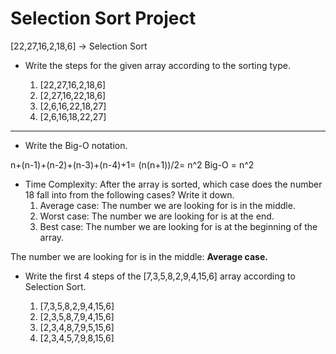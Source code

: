 # Selection Sort Project
[22,27,16,2,18,6] -> Selection Sort
- Write the steps for the given array according to the sorting type.

    1. [22,27,16,2,18,6]
    2. [2,27,16,22,18,6]
    3. [2,6,16,22,18,27]
    4. [2,6,16,18,22,27]
---

- Write the Big-O notation.

n+(n-1)+(n-2)+(n-3)+(n-4)+1= (n(n+1))/2= n^2 
Big-O = n^2

- Time Complexity: After the array is sorted, which case does the number 18 fall into from the following cases? Write it down.
    1. Average case: The number we are looking for is in the middle.
    2. Worst case: The number we are looking for is at the end.
    3. Best case: The number we are looking for is at the beginning of the array.

The number we are looking for is in the middle: **Average case.**

- Write the first 4 steps of the [7,3,5,8,2,9,4,15,6] array according to Selection Sort.

    1. [7,3,5,8,2,9,4,15,6]
    2. [2,3,5,8,7,9,4,15,6]
    3. [2,3,4,8,7,9,5,15,6]
    4. [2,3,4,5,7,9,8,15,6]
